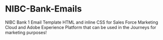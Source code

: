 # NIBC-Bank-Emails
NIBC Bank 1 Email Template HTML and inline CSS for Sales Force Marketing Cloud and Adobe Experience Platform that can be used in the Journeys for marketing purposes!
